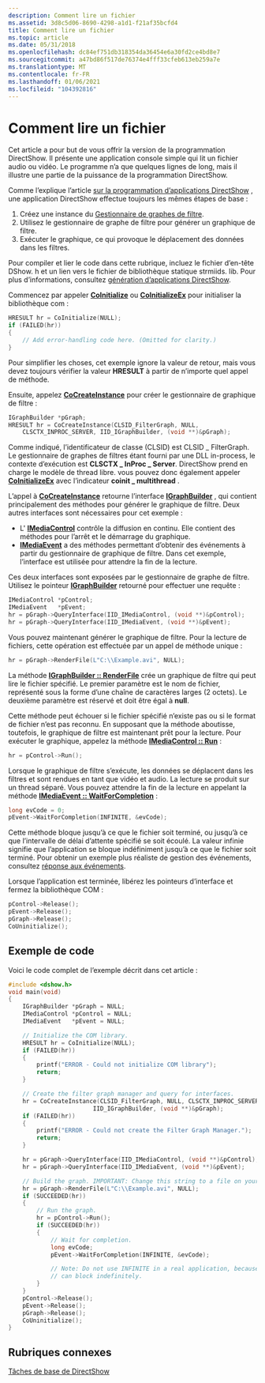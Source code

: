 ```yaml
---
description: Comment lire un fichier
ms.assetid: 3d8c5d06-8690-4298-a1d1-f21af35bcfd4
title: Comment lire un fichier
ms.topic: article
ms.date: 05/31/2018
ms.openlocfilehash: dc84ef751db318354da36454e6a30fd2ce4bd8e7
ms.sourcegitcommit: a47bd86f517de76374e4fff33cfeb613eb259a7e
ms.translationtype: MT
ms.contentlocale: fr-FR
ms.lasthandoff: 01/06/2021
ms.locfileid: "104392816"
---
```

# <a name="how-to-play-a-file"></a>Comment lire un fichier

Cet article a pour but de vous offrir la version de la programmation DirectShow. Il présente une application console simple qui lit un fichier audio ou vidéo. Le programme n’a que quelques lignes de long, mais il illustre une partie de la puissance de la programmation DirectShow.

Comme l’explique l’article [sur la programmation d’applications DirectShow](introduction-to-directshow-application-programming.md) , une application DirectShow effectue toujours les mêmes étapes de base :

1.  Créez une instance du [Gestionnaire de graphes de filtre](filter-graph-manager.md).
2.  Utilisez le gestionnaire de graphe de filtre pour générer un graphique de filtre.
3.  Exécuter le graphique, ce qui provoque le déplacement des données dans les filtres.

Pour compiler et lier le code dans cette rubrique, incluez le fichier d’en-tête DShow. h et un lien vers le fichier de bibliothèque statique strmiids. lib. Pour plus d’informations, consultez [génération d’applications DirectShow](setting-up-the-build-environment.md).

Commencez par appeler [**CoInitialize**](/windows/desktop/api/objbase/nf-objbase-coinitialize) ou [**CoInitializeEx**](/windows/desktop/api/combaseapi/nf-combaseapi-coinitializeex) pour initialiser la bibliothèque com :


```C++
HRESULT hr = CoInitialize(NULL);
if (FAILED(hr))
{
    // Add error-handling code here. (Omitted for clarity.)
}
```



Pour simplifier les choses, cet exemple ignore la valeur de retour, mais vous devez toujours vérifier la valeur **HRESULT** à partir de n’importe quel appel de méthode.

Ensuite, appelez [**CoCreateInstance**](/windows/desktop/api/combaseapi/nf-combaseapi-cocreateinstance) pour créer le gestionnaire de graphique de filtre :


```C++
IGraphBuilder *pGraph;
HRESULT hr = CoCreateInstance(CLSID_FilterGraph, NULL, 
    CLSCTX_INPROC_SERVER, IID_IGraphBuilder, (void **)&pGraph);
```



Comme indiqué, l’identificateur de classe (CLSID) est CLSID \_ FilterGraph. Le gestionnaire de graphes de filtres étant fourni par une DLL in-process, le contexte d’exécution est **CLSCTX \_ InProc \_ Server**. DirectShow prend en charge le modèle de thread libre. vous pouvez donc également appeler [**CoInitializeEx**](/windows/desktop/api/combaseapi/nf-combaseapi-coinitializeex) avec l’indicateur **coinit \_ multithread** .

L’appel à [**CoCreateInstance**](/windows/desktop/api/combaseapi/nf-combaseapi-cocreateinstance) retourne l’interface [**IGraphBuilder**](/windows/desktop/api/Strmif/nn-strmif-igraphbuilder) , qui contient principalement des méthodes pour générer le graphique de filtre. Deux autres interfaces sont nécessaires pour cet exemple :

-   L' [**IMediaControl**](/windows/desktop/api/Control/nn-control-imediacontrol) contrôle la diffusion en continu. Elle contient des méthodes pour l’arrêt et le démarrage du graphique.
-   [**IMediaEvent**](/windows/desktop/api/Control/nn-control-imediaevent) a des méthodes permettant d’obtenir des événements à partir du gestionnaire de graphique de filtre. Dans cet exemple, l’interface est utilisée pour attendre la fin de la lecture.

Ces deux interfaces sont exposées par le gestionnaire de graphe de filtre. Utilisez le pointeur [**IGraphBuilder**](/windows/desktop/api/Strmif/nn-strmif-igraphbuilder) retourné pour effectuer une requête :


```C++
IMediaControl *pControl;
IMediaEvent   *pEvent;
hr = pGraph->QueryInterface(IID_IMediaControl, (void **)&pControl);
hr = pGraph->QueryInterface(IID_IMediaEvent, (void **)&pEvent);
```



Vous pouvez maintenant générer le graphique de filtre. Pour la lecture de fichiers, cette opération est effectuée par un appel de méthode unique :


```C++
hr = pGraph->RenderFile(L"C:\\Example.avi", NULL);
```



La méthode [**IGraphBuilder :: RenderFile**](/windows/desktop/api/Strmif/nf-strmif-igraphbuilder-renderfile) crée un graphique de filtre qui peut lire le fichier spécifié. Le premier paramètre est le nom de fichier, représenté sous la forme d’une chaîne de caractères larges (2 octets). Le deuxième paramètre est réservé et doit être égal à **null**.

Cette méthode peut échouer si le fichier spécifié n’existe pas ou si le format de fichier n’est pas reconnu. En supposant que la méthode aboutisse, toutefois, le graphique de filtre est maintenant prêt pour la lecture. Pour exécuter le graphique, appelez la méthode [**IMediaControl :: Run**](/windows/desktop/api/Control/nf-control-imediacontrol-run) :


```C++
hr = pControl->Run();
```



Lorsque le graphique de filtre s’exécute, les données se déplacent dans les filtres et sont rendues en tant que vidéo et audio. La lecture se produit sur un thread séparé. Vous pouvez attendre la fin de la lecture en appelant la méthode [**IMediaEvent :: WaitForCompletion**](/windows/desktop/api/Control/nf-control-imediaevent-waitforcompletion) :


```C++
long evCode = 0;
pEvent->WaitForCompletion(INFINITE, &evCode);
```



Cette méthode bloque jusqu’à ce que le fichier soit terminé, ou jusqu’à ce que l’intervalle de délai d’attente spécifié se soit écoulé. La valeur infinie signifie que l’application se bloque indéfiniment jusqu’à ce que le fichier soit terminé. Pour obtenir un exemple plus réaliste de gestion des événements, consultez [réponse aux événements](responding-to-events.md).

Lorsque l’application est terminée, libérez les pointeurs d’interface et fermez la bibliothèque COM :


```C++
pControl->Release();
pEvent->Release();
pGraph->Release();
CoUninitialize();
```



## <a name="example-code"></a>Exemple de code

Voici le code complet de l’exemple décrit dans cet article :


```C++
#include <dshow.h>
void main(void)
{
    IGraphBuilder *pGraph = NULL;
    IMediaControl *pControl = NULL;
    IMediaEvent   *pEvent = NULL;

    // Initialize the COM library.
    HRESULT hr = CoInitialize(NULL);
    if (FAILED(hr))
    {
        printf("ERROR - Could not initialize COM library");
        return;
    }

    // Create the filter graph manager and query for interfaces.
    hr = CoCreateInstance(CLSID_FilterGraph, NULL, CLSCTX_INPROC_SERVER, 
                        IID_IGraphBuilder, (void **)&pGraph);
    if (FAILED(hr))
    {
        printf("ERROR - Could not create the Filter Graph Manager.");
        return;
    }

    hr = pGraph->QueryInterface(IID_IMediaControl, (void **)&pControl);
    hr = pGraph->QueryInterface(IID_IMediaEvent, (void **)&pEvent);

    // Build the graph. IMPORTANT: Change this string to a file on your system.
    hr = pGraph->RenderFile(L"C:\\Example.avi", NULL);
    if (SUCCEEDED(hr))
    {
        // Run the graph.
        hr = pControl->Run();
        if (SUCCEEDED(hr))
        {
            // Wait for completion.
            long evCode;
            pEvent->WaitForCompletion(INFINITE, &evCode);

            // Note: Do not use INFINITE in a real application, because it
            // can block indefinitely.
        }
    }
    pControl->Release();
    pEvent->Release();
    pGraph->Release();
    CoUninitialize();
}
```



## <a name="related-topics"></a>Rubriques connexes

<dl> <dt>

[Tâches de base de DirectShow](basic-directshow-tasks.md)
</dt> </dl>

 

 
